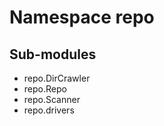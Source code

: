 Namespace repo
==============

Sub-modules
-----------
* repo.DirCrawler
* repo.Repo
* repo.Scanner
* repo.drivers